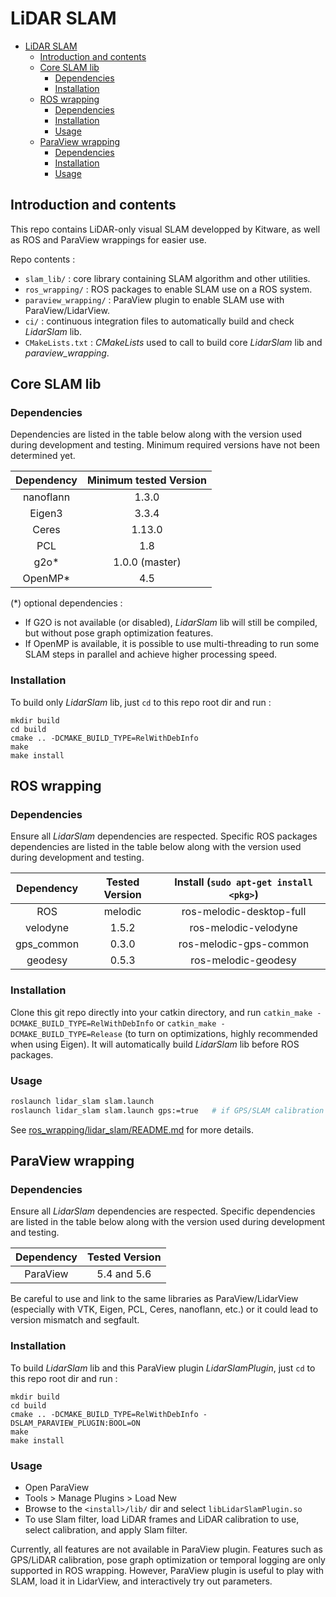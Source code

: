 # LiDAR SLAM

- [LiDAR SLAM](#lidar-slam)
  - [Introduction and contents](#introduction-and-contents)
  - [Core SLAM lib](#core-slam-lib)
    - [Dependencies](#dependencies)
    - [Installation](#installation)
  - [ROS wrapping](#ros-wrapping)
    - [Dependencies](#dependencies-1)
    - [Installation](#installation-1)
    - [Usage](#usage)
  - [ParaView wrapping](#paraview-wrapping)
    - [Dependencies](#dependencies-2)
    - [Installation](#installation-2)
    - [Usage](#usage-1)

## Introduction and contents

This repo contains LiDAR-only visual SLAM developped by Kitware, as well as ROS and ParaView wrappings for easier use.

Repo contents :
- `slam_lib/` : core library containing SLAM algorithm and other utilities.
- `ros_wrapping/` : ROS packages to enable SLAM use on a ROS system.
- `paraview_wrapping/` : ParaView plugin to enable SLAM use with ParaView/LidarView.
- `ci/` : continuous integration files to automatically build and check *LidarSlam* lib.
- `CMakeLists.txt` : *CMakeLists* used to call to build core *LidarSlam* lib and *paraview_wrapping*.

## Core SLAM lib

### Dependencies

Dependencies are listed in the table below along with the version used during development and testing. Minimum required versions have not been determined yet.

| Dependency | Minimum tested Version |
| :--------: | :--------------------: |
| nanoflann  | 1.3.0                  |
| Eigen3     | 3.3.4                  |
| Ceres      | 1.13.0                 |
| PCL        | 1.8                    |
| g2o*       | 1.0.0 (master)         |
| OpenMP*    | 4.5                    |

(*) optional dependencies :

- If G2O is not available (or disabled), *LidarSlam* lib will still be compiled, but without pose graph optimization features.
- If OpenMP is available, it is possible to use multi-threading to run some SLAM steps in parallel and achieve higher processing speed.

### Installation

To build only *LidarSlam* lib, just `cd` to this repo root dir and run :

```{.sh}
mkdir build
cd build
cmake .. -DCMAKE_BUILD_TYPE=RelWithDebInfo
make
make install
```

## ROS wrapping

### Dependencies

Ensure all *LidarSlam* dependencies are respected. Specific ROS packages dependencies are listed in the table below along with the version used during development and testing.

| Dependency | Tested Version | Install (`sudo apt-get install <pkg>`) |
|:----------:|:--------------:|:--------------------------------------:|
| ROS        | melodic        | ros-melodic-desktop-full               |
| velodyne   | 1.5.2          | ros-melodic-velodyne                   |
| gps_common | 0.3.0          | ros-melodic-gps-common                 |
| geodesy    | 0.5.3          | ros-melodic-geodesy                    |

### Installation

Clone this git repo directly into your catkin directory, and run `catkin_make -DCMAKE_BUILD_TYPE=RelWithDebInfo` or `catkin_make -DCMAKE_BUILD_TYPE=Release` (to turn on optimizations, highly recommended when using Eigen). It will automatically build *LidarSlam* lib before ROS packages.

### Usage

```bash
roslaunch lidar_slam slam.launch
roslaunch lidar_slam slam.launch gps:=true   # if GPS/SLAM calibration has to be run
```

See [ros_wrapping/lidar_slam/README.md](ros_wrapping/lidar_slam/README.md) for more details.

## ParaView wrapping

### Dependencies

Ensure all *LidarSlam* dependencies are respected. Specific dependencies are listed in the table below along with the version used during development and testing.

| Dependency | Tested Version |
| :--------: | :------------: |
| ParaView   | 5.4 and 5.6    |

Be careful to use and link to the same libraries as ParaView/LidarView (especially with VTK, Eigen, PCL, Ceres, nanoflann, etc.) or it could lead to version mismatch and segfault.

### Installation

To build *LidarSlam* lib and this ParaView plugin *LidarSlamPlugin*, just `cd` to this repo root dir and run :

```{.sh}
mkdir build
cd build
cmake .. -DCMAKE_BUILD_TYPE=RelWithDebInfo -DSLAM_PARAVIEW_PLUGIN:BOOL=ON
make
make install
```

### Usage

- Open ParaView
- Tools > Manage Plugins > Load New
- Browse to the `<install>/lib/` dir and select `libLidarSlamPlugin.so`
- To use Slam filter, load LiDAR frames and LiDAR calibration to use, select calibration, and apply Slam filter.

Currently, all features are not available in ParaView plugin. Features such as GPS/LiDAR calibration, pose graph optimization or temporal logging are only supported in ROS wrapping. However, ParaView plugin is useful to play with SLAM, load it in LidarView, and interactively try out parameters.